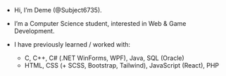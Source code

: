 - Hi, I’m Deme (@Subject6735).

- I’m a Computer Science student, interested in Web & Game Development.

- I have previously learned / worked with:
  - C, C++, C# (.NET WinForms, WPF), Java, SQL (Oracle)
  - HTML, CSS (+ SCSS, Bootstrap, Tailwind), JavaScript (React), PHP

<!---
Subject6735/Subject6735 is a ✨ special ✨ repository because its `README.md` (this file) appears on your GitHub profile.
You can click the Preview link to take a look at your changes.
--->

